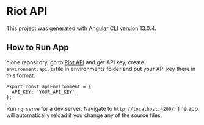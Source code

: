 # Riot API

This project was generated with [Angular CLI](https://github.com/angular/angular-cli) version 13.0.4.

## How to Run App

clone repository, go to [Riot API](https://developer.riotgames.com/) and get API key, create `environment.api.ts`file in environments folder and put your API key there in this format.

```
export const apiEnvironment = {
  API_KEY: 'YOUR_API_KEY',
};

```

Run `ng serve` for a dev server. Navigate to `http://localhost:4200/`. The app will automatically reload if you change any of the source files.
